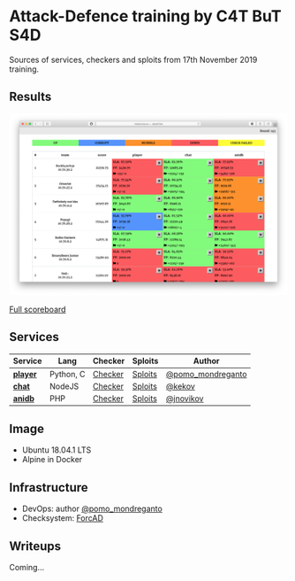 # Attack-Defence training by C4T BuT S4D

Sources of services, checkers and sploits from 17th November 2019 training.


## Results

![Top](scoreboard/top.png)

[Full scoreboard](scoreboard/full.png)


## Services

| Service | Lang | Checker | Sploits | Author |
|--------|------|-------|---------|-------|
| **[player](services/anilist/src/player/)** | Python, C | [Checker](checkers/anilist/player/) | [Sploits](sploits/anilist/player/) | [@pomo_mondreganto](https://github.com/pomo-mondreganto) |
| **[chat](services/anilist/src/chat/)** | NodeJS | [Checker](checkers/anilist/chat/) | [Sploits](sploits/anilist/chat/) | [@kekov](https://github.com/xmikasax) |
| **[anidb](services/anilist/src/anidb/)** | PHP | [Checker](checkers/anilist/anidb/) | [Sploits](sploits/anilist/anidb/) | [@jnovikov](https://github.com/jnovikov) |


## Image

- Ubuntu 18.04.1 LTS
- Alpine in Docker


## Infrastructure

- DevOps: author [@pomo_mondreganto](https://github.com/pomo-mondreganto)
- Checksystem: [ForcAD](https://github.com/pomo-mondreganto/ForcAD)


## Writeups

Coming...
